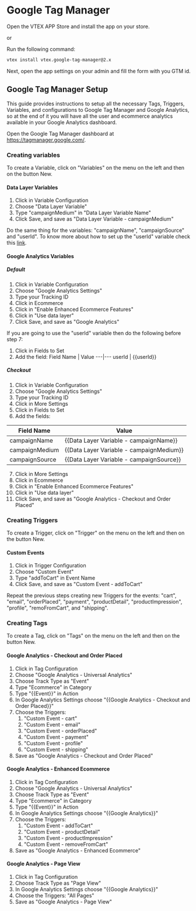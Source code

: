 # Google Tag Manager

Open the VTEX APP Store and install the app on your store.

or

Run the following command:

```sh
vtex install vtex.google-tag-manager@2.x
```

Next, open the app settings on your admin and fill the form with you GTM id.

## Google Tag Manager Setup

This guide provides instructions to setup all the necessary Tags, Triggers, Variables, and configurations to Google Tag Manager and Google Analytics, so at the end of it you will have all the user and ecommerce analytics available in your Google Analytics dashboard.

Open the Google Tag Manager dashboard at https://tagmanager.google.com/.

### Creating variables

To create a Variable, click on "Variables" on the menu on the left and then on the button New.

#### Data Layer Variables

1. Click in Variable Configuration
2. Choose "Data Layer Variable"
3. Type "campaignMedium" in "Data Layer Variable Name"
4. Click Save, and save as "Data Layer Variable - campaignMedium"

Do the same thing for the variables: "campaignName", "campaignSource" and "userId". To know more about how to set up the "userId" variable check this [link](https://support.google.com/analytics/answer/3123666?hl=en&ref_topic=3123660).

#### Google Analytics Variables

##### Default

1. Click in Variable Configuration
2. Choose "Google Analytics Settings"
3. Type your Tracking ID
4. Click in Ecommerce
5. Click in "Enable Enhanced Ecommerce Features"
6. Click in "Use data layer"
7. Click Save, and save as "Google Analytics" 

If you are going to use the "userId" variable then do the following before step 7:

1. Click in Fields to Set
2. Add the field:
Field Name | Value
---|---
userId | {{userId}}

##### Checkout

1. Click in Variable Configuration
2. Choose "Google Analytics Settings"
3. Type your Tracking ID
4. Click in More Settings
5. Click in Fields to Set
6. Add the fields:

Field Name | Value
---|---
campaignName | {{Data Layer Variable - campaignName}}
campaignMedium | {{Data Layer Variable - campaignMedium}}
campaignSource | {{Data Layer Variable - campaignSource}}

7. Click in More Settings
8. Click in Ecommerce
9. Click in "Enable Enhanced Ecommerce Features"
10. Click in "Use data layer"
11. Click Save, and save as "Google Analytics - Checkout and Order Placed" 

### Creating Triggers

To create a Trigger, click on "Trigger" on the menu on the left and then on the button New.

#### Custom Events

1. Click in Trigger Configuration
2. Choose "Custom Event"
3. Type "addToCart" in Event Name
4. Click Save, and save as "Custom Event - addToCart"

Repeat the previous steps creating new Triggers for the events: "cart", "email", "orderPlaced", "payment", "productDetail", "productImpression", "profile", "remoFromCart", and "shipping".

### Creating Tags

To create a Tag, click on "Tags" on the menu on the left and then on the button New.

#### Google Analytics - Checkout and Order Placed

1. Click in Tag Configuration
2. Choose "Google Analytics - Universal Analytics"
3. Choose Track Type as "Event"
4. Type "Ecommerce" in Category
5. Type "{{Event}}" in Action
6. In Google Analytics Settings choose "{{Google Analytics - Checkout and Order Placed}}"
7. Choose the Triggers: 
    1. "Custom Event - cart"
    2. "Custom Event - email"
    3. "Custom Event - orderPlaced"
    4. "Custom Event - payment"
    5. "Custom Event - profile"
    6. "Custom Event - shipping"
8. Save as "Google Analytics - Checkout and Order Placed"

#### Google Analytics - Enhanced Ecommerce

1. Click in Tag Configuration
2. Choose "Google Analytics - Universal Analytics"
3. Choose Track Type as "Event"
4. Type "Ecommerce" in Category
5. Type "{{Event}}" in Action
6. In Google Analytics Settings choose "{{Google Analytics}}"
7. Choose the Triggers:
    1. "Custom Event - addToCart"
    2. "Custom Event - productDetail"
    3. "Custom Event - productImpression"
    4. "Custom Event - removeFromCart"
8. Save as "Google Analytics - Enhanced Ecommerce"

#### Google Analytics - Page View

1. Click in Tag Configuration
2. Choose Track Type as "Page View"
3. In Google Analytics Settings choose "{{Google Analytics}}"
4. Choose the Triggers: "All Pages"
5. Save as "Google Analytics - Page View"

